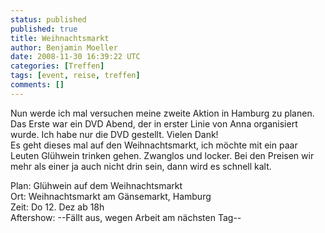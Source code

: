 ```yaml
---
status: published
published: true
title: Weihnachtsmarkt
author: Benjamin Moeller
date: 2008-11-30 16:39:22 UTC
categories: [Treffen]
tags: [event, reise, treffen]
comments: []
---
```


Nun werde ich mal versuchen meine zweite Aktion in Hamburg zu planen. Das Erste war ein DVD Abend, der in erster Linie von Anna organisiert wurde. Ich habe nur die DVD gestellt. Vielen Dank!  
Es geht dieses mal auf den Weihnachtsmarkt, ich möchte mit ein paar Leuten Glühwein trinken gehen. Zwanglos und locker. Bei den Preisen wir mehr als einer ja auch nicht drin sein, dann wird es schnell kalt.  

Plan: Glühwein auf dem Weihnachtsmarkt  
Ort: Weihnachtsmarkt am Gänsemarkt, Hamburg  
Zeit: Do 12. Dez ab 18h  
Aftershow: --Fällt aus, wegen Arbeit am nächsten Tag--  

